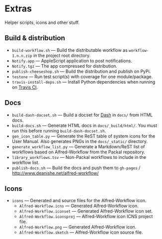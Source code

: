 
Extras
======

Helper scripts, icons and other stuff.


Build & distribution
--------------------

- `build-workflow.sh` — Build the distributable workflow as `workflow-1.n.n.zip` in the project root directory.
- `Notify.app` — AppleScript application to post notifications.
- `Notify.tgz` — The app compressed for distribution.
- `publish-cheeseshop.sh` — Build the distribution and publish on PyPi.
- `testone` — Run test script(s) with coverage for one module/package.
- `travis-install-deps.sh` — Install Python dependencies when running on [Travis CI][travis].


Docs
----

- `build-dash-docset.sh` — Build a docset for [Dash][dash] in `docs/` from HTML docs.
- `build-docs.sh` — Generate HTML docs in `docs/_build/html/`. You must run this before running `build-dash-docset.sh`.
- `gen_icon_table.py` — Generate the ReST table of system icons for the User Manual. Also generates PNGs in the `docs/_static/` directory.
- `generate_workflow_list.py` — Generate a Markdown/ReST list of workflows based on Alfred-Workflow from the Packal repository.
- `library_workflows.tsv` — Non-Packal workflows to include in the workflow list.
- `publish-docs.sh` — Build the docs and push them to `gh-pages` / http://www.deanishe.net/alfred-workflow/


Icons
-----

- `icons` — Generated and source files for the Alfred-Workflow icon.
	- `Alfred-Workflow.icns` — Generated Alfred-Workflow icon.
	- `Alfred-Workflow.iconset` — Generated Alfred-Workflow icon set.
	- `Alfred-Workflow.iconsproj` — Alfred-Workflow icon ICNS project file.
	- `Alfred-Workflow.png` — Generated Alfred-Workflow icon.
	- `Alfred-Workflow.sketch` — Alfred-Workflow icon source file.


[dash]: https://kapeli.com/dash
[travis]: https://travis-ci.org/deanishe/alfred-workflow

